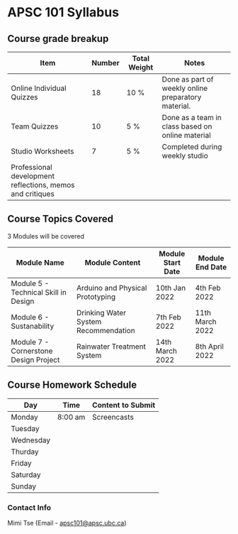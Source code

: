 # APSC 101 Syllabus

## Course grade breakup

| Item                      | Number | Total Weight | Notes                                               |
| ------------------------- | ------ | ------------ | --------------------------------------------------- |
| Online Individual Quizzes | 18     | 10 %         | Done as part of weekly online preparatory material. |
| Team Quizzes              | 10     | 5 %          | Done as a team in class based on online material    |
| Studio Worksheets         | 7      | 5 %          | Completed during weekly studio                      |
| Professional development reflections, memos and critiques                          |        |              |                                                     |




## Course Topics Covered

3 Modules will be covered

| Module Name                           | Module Content                       | Module Start Date | Module End Date |
| ------------------------------------- | ------------------------------------ | ----------------- | --------------- |
| Module 5 - Technical Skill in Design  | Arduino and Physical Prototyping     | 10th Jan 2022     | 4th Feb 2022    |
| Module 6 - Sustanability              | Drinking Water System Recommendation | 7th Feb 2022      | 11th March 2022 |
| Module 7 - Cornerstone Design Project | Rainwater Treatment System           | 14th March 2022   | 8th April 2022                |


## Course Homework Schedule

| Day       | Time    | Content to Submit |
| --------- | ------- | ----------------- |
| Monday    | 8:00 am | Screencasts       |
| Tuesday   |         |                   |
| Wednesday |         |                   |
| Thurday   |         |                   |
| Friday    |         |                   |
| Saturday  |         |                   |
| Sunday    |         |                   |




### Contact Info

Mimi Tse (Email - apsc101@apsc.ubc.ca)

